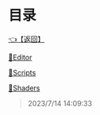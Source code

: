# 目录  


[👈【返回】](/--目录--/00工作笔记00/--目录--00工作笔记00)  


[📁Editor](/--目录--/00工作笔记00/躲猫猫笔记/Editor/--目录--Editor)  

[📁Scripts](/--目录--/00工作笔记00/躲猫猫笔记/Scripts/--目录--Scripts)  

[📁Shaders](/--目录--/00工作笔记00/躲猫猫笔记/Shaders/--目录--Shaders)  







> 2023/7/14 14:09:33
